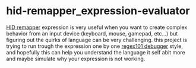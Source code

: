 # hid-remapper_expression-evaluator

[HID remapper](https://github.com/jfedor2/hid-remapper) expression is very useful when you want to create complex behavior from an input device (keyboard, mouse, gamepad, etc...) but figuring out the quirks of language can be very challenging. this project is trying to run trough the expression one by one [regex101 debugger](https://regex101.com/debugger) style, and hopefully this can help you understand the language it self abit more and maybe simulate why your expression is not working.

